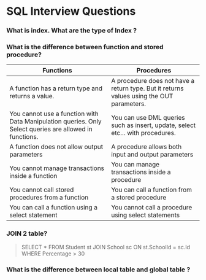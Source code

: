 # SQL Interview Questions

### What is index. What are the type of Index ?


### What is the difference between function and stored procedure?
| Functions |	Procedures
--- | ---
A function has a return type and returns a value.	| A procedure does not have a return type. But it returns values using the OUT parameters.
You cannot use a function with Data Manipulation queries. Only Select queries are allowed in functions.	| You can use DML queries such as insert, update, select etc… with procedures.
A function does not allow output parameters |	A procedure allows both input and output parameters
You cannot manage transactions inside a function |	You can manage transactions inside a procedure
You cannot call stored procedures from a function	| You can call a function from a stored procedure
You can call a function using a select statement | You cannot call a procedure using select statements

### JOIN 2 table?

> SELECT * FROM Student st
JOIN School sc ON st.SchoolId = sc.Id
WHERE Percentage > 30

### What is the difference between local table and global table ?



